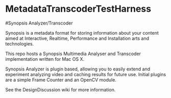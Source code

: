 # MetadataTranscoderTestHarness

#Synopsis Analyzer/Transcoder

Synopsis is a metadata format for storing information about your content aimed at Interactive, Realtime, Performance and Installation arts and technologies.

This repo hosts a Synopsis Multimedia Analyser and Transcoder implementation written for Mac OS X.

Synopsis Analyzer is plugin based, allowing you to easily extend and experiment analyzing video and caching results for future use. Initial plugins are a simple Frame Counter and an OpenCV module. 

See the DesignDiscussion wiki for more information.
